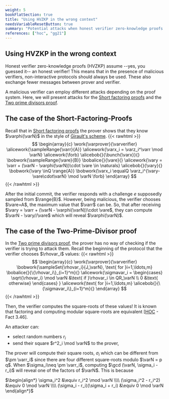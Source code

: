 ```yaml
---
weight: 5
bookFlatSection: true
title: "Using HVZKP in the wrong context"
needsVariableResetButton: true
summary: "Potential attacks when honest verifier zero-knowledge proofs are used in the context of a malicious verifier."
references: ["hoc", "gg21"]
---
```

## Using HVZKP in the wrong context
Honest verifier zero-knowledge proofs (HVZKP) assume --yes, you guessed it-- an honest verifier! This means that in the presence of malicious verifiers, non-interactive protocols should always be used. These also exchange fewer messages between prover and verifier.

A malicious verifier can employ different attacks depending on the proof system. Here, we will present attacks for the [Short factoring proofs](../../zero-knowledge-protocols/short-factoring-proofs) and the [Two prime divisors proof](../../zero-knowledge-protocols/product-primes/two-prime-divisors).

## The case of the Short-Factoring-Proofs
Recall that in [Short factoring proofs](../../zero-knowledge-protocols/short-factoring-proofs) the prover shows that they know $\varphi(\varN)$ in the style of [Girault's scheme](../../zero-knowledge-protocols/girault-identification).
{{< rawhtml >}}
 $$
 \begin{array}{c}
 \work{\varprover}{\varverifier}
 \alicework{\sampleRange{\varr}{A}}
 \alicework{\varx_i = \varz_i^\varr \mod \varN}
 \alicework{\forb}
 \alicebob{}{\bunch{\varx}}{}
 \bobwork{\sampleRange{\vare}{B}}
 \bobalice{}{\vare}{}
 \alicework{\vary = \varr + (\varN - \varphi(\varN))\cdot \vare \in \naturals}
 \alicebob{}{\vary}{}
 \bobwork{\vary \inQ \range{A}}
 \bobwork{\varx_i \equalQ \varz_i^{\vary- \vare\cdot\varN} \mod \varN \forb}
 \end{array}
 $$
{{< /rawhtml >}}

After the initial commit, the verifier responds with a challenge $e$ supposedly sampled from $\range{B}$. However, being malicious, the verifier chooses $\vare=A$, the maximum value that $\varr$ can be. So, that after receiving $\vary = \varr + (\varN - \varphi(\varN))\cdot \vare$, they can compute $\varN - \vary//\vare$ which will reveal $\varphi(\varN)$.


## The case of the Two-Prime-Divisor proof
In the [Two prime divisors proof](../../zero-knowledge-protocols/product-primes/two-prime-divisors), the prover has no way of checking if the verifier is trying to attack them. Recall the beginning of the protocol that the verifier chooses $\rhovar_i$ values:
{{< rawhtml >}}
 $$
 \begin{array}{c}
 \work{\varprover}{\varverifier}
 \bobwork{\sampleSet{\rhovar_i}{J_\varN}, \text{ for }i=1,\ldots,m}
 \bobalice{}{\{\rhovar_i\}_{i=1}^m}{}
 \alicework{\sigmavar_i = \begin{cases}
  \sqrt{\rhovar_i} \mod \varN &\text{ if }\rhovar_i \in QR_\varN \\
  0 &\text{ otherwise}
\end{cases}
}
 \alicework{\text{ for }i=1,\ldots,m}
 \alicebob{}{\{\sigmavar_i\}_{i=1}^m}{}
\end{array}
 $$
{{< /rawhtml >}}

Then, the verifier computes the square-roots of these values! It is known that factoring and computing modular square-roots are equivalent [[HOC] - Fact 3.46].

An attacker can:
-  select random numbers $r_i$
-  send their square $r^2_i \mod \varN$ to the prover,

The prover will compute their square roots, $\sigma_i$ which can be different from $\pm \varr_i$ since there are four different square-roots modulo $\varN = p q$. When $\sigma_i\neq \pm \varr_i$, computing $\gcd (\varN, \sigma_i - r_i)$ will reveal one of the factors of $\varN$. This is because

$\begin{align*}
\sigma_i^2 &\equiv r_i^2 \mod \varN \\\\
 (\sigma_i^2 - r_i^2) &\equiv 0 \mod \varN \\\\
 (\sigma_i - r_i)(\sigma_i + r_i) &\equiv 0 \mod \varN
\end{align*}$





[HOC]: https://cacr.uwaterloo.ca/hac/



